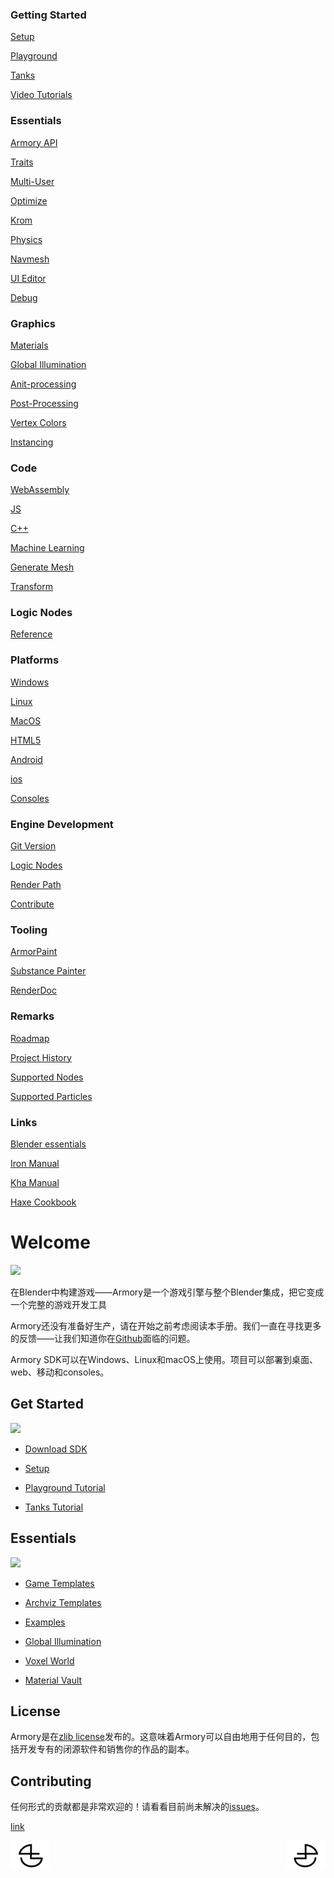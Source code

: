 ### Getting Started

[Setup](https://github.com/BlenderCN/blenderTutorial/blob/master/armory_docs/Setup.md)

[Playground](https://github.com/BlenderCN/blenderTutorial/blob/master/armory_docs/Playground.md)

[Tanks](https://github.com/BlenderCN/blenderTutorial/blob/master/armory_docs/Tanks.md)

[Video Tutorials](https://github.com/BlenderCN/blenderTutorial/blob/master/armory_docs/VideoTutorials.md)

### Essentials

[Armory API](https://github.com/BlenderCN/blenderTutorial/blob/master/armory_docs/ArmoryAPI.md)

[Traits](https://github.com/BlenderCN/blenderTutorial/blob/master/armory_docs/Traits.md)

[Multi-User](https://github.com/BlenderCN/blenderTutorial/blob/master/armory_docs/MutiUser.md)

[Optimize](https://github.com/BlenderCN/blenderTutorial/blob/master/armory_docs/Optimize.md)

[Krom](https://github.com/BlenderCN/blenderTutorial/blob/master/armory_docs/Krom.md)

[Physics](https://github.com/BlenderCN/blenderTutorial/blob/master/armory_docs/Physics.md)

[Navmesh](https://github.com/BlenderCN/blenderTutorial/blob/master/armory_docs/Navmesh.md)

[UI Editor](https://github.com/BlenderCN/blenderTutorial/blob/master/armory_docs/UIEditor.md)

[Debug](https://github.com/BlenderCN/blenderTutorial/blob/master/armory_docs/Debug.md)

### Graphics

[Materials](https://github.com/BlenderCN/blenderTutorial/blob/master/armory_docs/Materials.md)

[Global Illumination](https://github.com/BlenderCN/blenderTutorial/blob/master/armory_docs/GlobalIllumination.md)

[Anit-processing](https://github.com/BlenderCN/blenderTutorial/blob/master/armory_docs/Antiprocessing.md)

[Post-Processing](https://github.com/BlenderCN/blenderTutorial/blob/master/armory_docs/PostProcessing.md)

[Vertex Colors](https://github.com/BlenderCN/blenderTutorial/blob/master/armory_docs/VertexColors.md)

[Instancing](https://github.com/BlenderCN/blenderTutorial/blob/master/armory_docs/Instancing.md)

### Code

[WebAssembly](https://github.com/BlenderCN/blenderTutorial/blob/master/armory_docs/WebAssembly.md)

[JS](https://github.com/BlenderCN/blenderTutorial/blob/master/armory_docs/JS.md)

[C++](https://github.com/BlenderCN/blenderTutorial/blob/master/armory_docs/Cpp.md)

[Machine Learning](https://github.com/BlenderCN/blenderTutorial/blob/master/armory_docs/MachineLearning.md)

[Generate Mesh](https://github.com/BlenderCN/blenderTutorial/blob/master/armory_docs/GenerateMesh.md)

[Transform](https://github.com/BlenderCN/blenderTutorial/blob/master/armory_docs/Transform.md)

### Logic Nodes

[Reference](https://github.com/BlenderCN/blenderTutorial/blob/master/armory_docs/Reference.md)

### Platforms

[Windows](https://github.com/BlenderCN/blenderTutorial/blob/master/armory_docs/Windows.md)

[Linux](https://github.com/BlenderCN/blenderTutorial/blob/master/armory_docs/Linux.md)

[MacOS](https://github.com/BlenderCN/blenderTutorial/blob/master/armory_docs/MacOS.md)

[HTML5](https://github.com/BlenderCN/blenderTutorial/blob/master/armory_docs/HTML.md)

[Android](https://github.com/BlenderCN/blenderTutorial/blob/master/armory_docs/Android.md)

[ios](https://github.com/BlenderCN/blenderTutorial/blob/master/armory_docs/ios.md)

[Consoles](https://github.com/BlenderCN/blenderTutorial/blob/master/armory_docs/Consoles.md)

### Engine Development

[Git Version](https://github.com/BlenderCN/blenderTutorial/blob/master/armory_docs/GitVersion.md)

[Logic Nodes](https://github.com/BlenderCN/blenderTutorial/blob/master/armory_docs/LogicNodes.md)

[Render Path](https://github.com/BlenderCN/blenderTutorial/blob/master/armory_docs/RenderPath.md)

[Contribute](https://github.com/BlenderCN/blenderTutorial/blob/master/armory_docs/Contribute.md)

### Tooling

[ArmorPaint](https://github.com/BlenderCN/blenderTutorial/blob/master/armory_docs/ArmorPaint.md)

[Substance Painter](https://github.com/BlenderCN/blenderTutorial/blob/master/armory_docs/SubstancePainter.md)

[RenderDoc](https://github.com/BlenderCN/blenderTutorial/blob/master/armory_docs/RenderDoc.md)

### Remarks

[Roadmap](https://github.com/BlenderCN/blenderTutorial/blob/master/armory_docs/Roadmap.md)

[Project History](https://github.com/BlenderCN/blenderTutorial/blob/master/armory_docs/ProjectHistory.md)

[Supported Nodes](https://github.com/BlenderCN/blenderTutorial/blob/master/armory_docs/Supported.md)

[Supported Particles](https://github.com/BlenderCN/blenderTutorial/blob/master/armory_docs/SupportedParticles.md)

### Links

[Blender essentials](https://www.youtube.com/watch?v=kes2qmijy7w&list=PLa1F2ddGya_8V90Kd5eC5PeBjySbXWGK1)

[Iron Manual](http://armory3d.org/iron)

[Kha Manual](https://github.com/KTXSoftware/Kha/wiki)

[Haxe Cookbook](http://code.haxe.org/category/beginner/)


# Welcome

![](https://armory3d.org/manual/getting_started/img/intro.jpg)

在Blender中构建游戏——Armory是一个游戏引擎与整个Blender集成，把它变成一个完整的游戏开发工具

Armory还没有准备好生产，请在开始之前考虑阅读本手册。我们一直在寻找更多的反馈——让我们知道你在[Github](https://github.com/armory3d/armory/issues)面临的问题。

Armory SDK可以在Windows、Linux和macOS上使用。项目可以部署到桌面、web、移动和consoles。

## Get Started

![](https://armory3d.org/manual/getting_started/img/templ.jpg)

* [Download SDK](http://armory3d.org/download.html)

* [Setup](https://armory3d.org/manual/#/getting_started/setup)

* [Playground Tutorial](https://armory3d.org/manual/#/getting_started/playground)

* [Tanks Tutorial](https://armory3d.org/manual/#/getting_started/tanks)

## Essentials

![](https://armory3d.org/manual/getting_started/img/essen.jpg)

* [Game Templates](https://github.com/armory3d/armory_templates/releases)

* [Archviz Templates](https://github.com/armory3d/archviz_templates/releases)

* [Examples](https://github.com/armory3d/armory_examples/releases)

* [Global Illumination](https://armory3d.org/manual/#/graphics/global_illumination)

* [Voxel World](https://github.com/armory3d/voxel_world)

* [Material Vault](https://github.com/armory3d/material_vault)

## License

Armory是在[zlib license](https://github.com/armory3d/armory/blob/master/LICENSE.md)发布的。这意味着Armory可以自由地用于任何目的，包括开发专有的闭源软件和销售你的作品的副本。

## Contributing

任何形式的贡献都是非常欢迎的！请看看目前尚未解决的[issues](https://github.com/armory3d/armory/issues)。




[link](https://armory3d.org/manual)


<a href="https://github.com/BlenderCN/blenderTutorial/blob/master/README.md">
  <img src="https://github.com/BlenderCN/blenderTutorial/blob/master/mDrivEngine/blenderpng/logoleft.png" align="left">
</a>
<a href="https://github.com/BlenderCN/blenderTutorial/blob/master/armory_docs/Setup.md">
  <img src="https://github.com/BlenderCN/blenderTutorial/blob/master/mDrivEngine/blenderpng/logoright.png" align="right">
</a>
